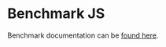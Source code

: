 # Benchmark JS

Benchmark documentation can be [found here](https://www.npmjs.com/package/benchmark).


